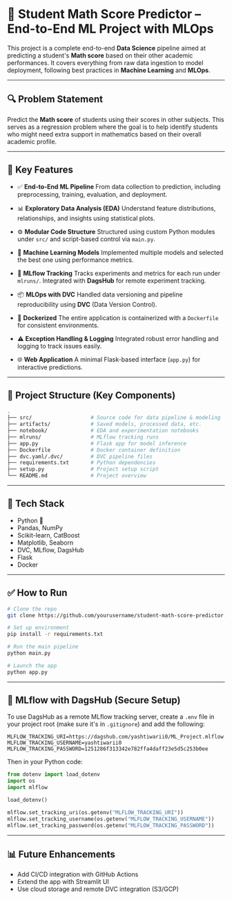 # 🎯 Student Math Score Predictor – End-to-End ML Project with MLOps

This project is a complete end-to-end **Data Science** pipeline aimed at predicting a student's **Math score** based on their other academic performances. It covers everything from raw data ingestion to model deployment, following best practices in **Machine Learning** and **MLOps**.

---

## 🔍 Problem Statement

Predict the **Math score** of students using their scores in other subjects. This serves as a regression problem where the goal is to help identify students who might need extra support in mathematics based on their overall academic profile.

---

## 🚀 Key Features

* ✅ **End-to-End ML Pipeline**
  From data collection to prediction, including preprocessing, training, evaluation, and deployment.

* 📊 **Exploratory Data Analysis (EDA)**
  Understand feature distributions, relationships, and insights using statistical plots.

* ⚙️ **Modular Code Structure**
  Structured using custom Python modules under `src/` and script-based control via `main.py`.

* 🧪 **Machine Learning Models**
  Implemented multiple models and selected the best one using performance metrics.

* 🔁 **MLflow Tracking**
  Tracks experiments and metrics for each run under `mlruns/`. Integrated with **DagsHub** for remote experiment tracking.

* 📦 **MLOps with DVC**
  Handled data versioning and pipeline reproducibility using **DVC** (Data Version Control).

* 🐳 **Dockerized**
  The entire application is containerized with a `Dockerfile` for consistent environments.

* ⚠️ **Exception Handling & Logging**
  Integrated robust error handling and logging to track issues easily.

* 🌐 **Web Application**
  A minimal Flask-based interface (`app.py`) for interactive predictions.

---

## 📁 Project Structure (Key Components)

```bash
.
├── src/                   # Source code for data pipeline & modeling
├── artifacts/             # Saved models, processed data, etc.
├── notebook/              # EDA and experimentation notebooks
├── mlruns/                # MLflow tracking runs
├── app.py                 # Flask app for model inference
├── Dockerfile             # Docker container definition
├── dvc.yaml/.dvc/         # DVC pipeline files
├── requirements.txt       # Python dependencies
├── setup.py               # Project setup script
└── README.md              # Project overview
```

---

## 📌 Tech Stack

* Python 🐍
* Pandas, NumPy
* Scikit-learn, CatBoost
* Matplotlib, Seaborn
* DVC, MLflow, DagsHub
* Flask
* Docker

---

## ✅ How to Run

```bash
# Clone the repo
git clone https://github.com/yourusername/student-math-score-predictor.git

# Set up environment
pip install -r requirements.txt

# Run the main pipeline
python main.py

# Launch the app
python app.py
```

---

## 🔐 MLflow with DagsHub (Secure Setup)

To use DagsHub as a remote MLflow tracking server, create a `.env` file in your project root (make sure it's in `.gitignore`) and add the following:

```env
MLFLOW_TRACKING_URI=https://dagshub.com/yashtiwarii0/ML_Project.mlflow
MLFLOW_TRACKING_USERNAME=yashtiwarii0
MLFLOW_TRACKING_PASSWORD=1251286f313342e782ffa4daff23e5d5c253b0ee
```

Then in your Python code:

```python
from dotenv import load_dotenv
import os
import mlflow

load_dotenv()

mlflow.set_tracking_uri(os.getenv("MLFLOW_TRACKING_URI"))
mlflow.set_tracking_username(os.getenv("MLFLOW_TRACKING_USERNAME"))
mlflow.set_tracking_password(os.getenv("MLFLOW_TRACKING_PASSWORD"))
```

---

## 📊 Future Enhancements

* Add CI/CD integration with GitHub Actions
* Extend the app with Streamlit UI
* Use cloud storage and remote DVC integration (S3/GCP)
